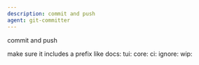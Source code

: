 ```yaml
---
description: commit and push
agent: git-committer
---
```


commit and push

make sure it includes a prefix like
docs:
tui:
core:
ci:
ignore:
wip:
